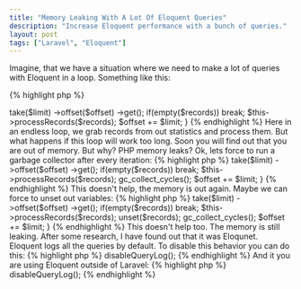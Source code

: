 ```yaml
---
title: "Memory Leaking With A Lot Of Eloquent Queries"
description: "Increase Eloquent performance with a bunch of queries."
layout: post
tags: ["Laravel", "Eloquent"]
---
```


Imagine, that we have a situation where we need to make a lot of queries with Eloquent in a loop. Something like this:

{% highlight php %}
<?php

    $limit = 10000;
    $offset = 0;

    while(true) {
        $records = Statistics::where('processed', 1)
                ->take($limit)
                ->offset($offset)
                ->get();

        if(empty($records)) break;

        $this->processRecords($records);

        $offset += $limit;
    }

{% endhighlight %}

Here in an endless loop, we grab records from out statistics and process them. But what happens if this loop will work too long. Soon you will find out that you are out of memory. But why? PHP memory leaks? Ok, lets force to run a garbage collector after every iteration:

{% highlight php %}
<?php

    $limit = 10000;
    $offset = 0;

    while(true) {
        $records = Statistics::where('processed', 1)
                ->take($limit)
                ->offset($offset)
                ->get();

        if(empty($records)) break;

        $this->processRecords($records);

        gc_collect_cycles();
        $offset += $limit;
    }

{% endhighlight %}

This doesn't help, the memory is out again. Maybe we can force to unset out variables:

{% highlight php %}
<?php

    $limit = 10000;
    $offset = 0;

    while(true) {
        $records = Statistics::where('processed', 1)
                ->take($limit)
                ->offset($offset)
                ->get();

        if(empty($records)) break;

        $this->processRecords($records);
        unset($records);

        gc_collect_cycles();
        $offset += $limit;
    }

{% endhighlight %}

This doesn't help too. The memory is still leaking. After some research, I have found out that it was Eloqunet. Eloquent logs all the queries by default. To disable this behavior you can do this:

{% highlight php %}
<?php

\DB::connection()->disableQueryLog();
{% endhighlight %}

And it you are using Eloquent outside of Laravel:

{% highlight php %}
<?php

\Illuminate\Database\Capsule\Manager::connection()->disableQueryLog();
{% endhighlight %}